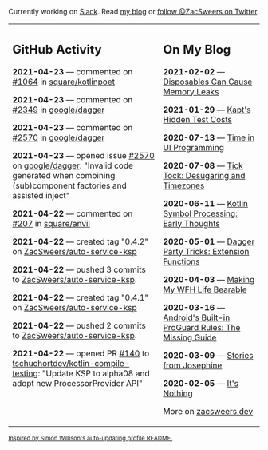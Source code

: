 Currently working on [Slack](https://slack.com/). Read [my blog](https://zacsweers.dev/) or [follow @ZacSweers on Twitter](https://twitter.com/ZacSweers).

<table><tr><td valign="top" width="60%">

## GitHub Activity
<!-- githubActivity starts -->
**2021-04-23** — commented on [#1064](https://github.com/square/kotlinpoet/pull/1064#issuecomment-825780732) in [square/kotlinpoet](https://api.github.com/repos/square/kotlinpoet)

**2021-04-23** — commented on [#2349](https://github.com/google/dagger/issues/2349#issuecomment-825405963) in [google/dagger](https://api.github.com/repos/google/dagger)

**2021-04-23** — commented on [#2570](https://github.com/google/dagger/issues/2570#issuecomment-825398479) in [google/dagger](https://api.github.com/repos/google/dagger)

**2021-04-23** — opened issue [#2570](https://api.github.com/repos/google/dagger/issues/2570) on [google/dagger](https://api.github.com/repos/google/dagger): "Invalid code generated when combining (sub)component factories and assisted inject"

**2021-04-22** — commented on [#207](https://github.com/square/anvil/pull/207#issuecomment-825127098) in [square/anvil](https://api.github.com/repos/square/anvil)

**2021-04-22** — created tag "0.4.2" on [ZacSweers/auto-service-ksp](https://api.github.com/repos/ZacSweers/auto-service-ksp)

**2021-04-22** — pushed 3 commits to [ZacSweers/auto-service-ksp](https://api.github.com/repos/ZacSweers/auto-service-ksp).

**2021-04-22** — created tag "0.4.1" on [ZacSweers/auto-service-ksp](https://api.github.com/repos/ZacSweers/auto-service-ksp)

**2021-04-22** — pushed 2 commits to [ZacSweers/auto-service-ksp](https://api.github.com/repos/ZacSweers/auto-service-ksp).

**2021-04-22** — opened PR [#140](https://api.github.com/repos/tschuchortdev/kotlin-compile-testing/pulls/140) to [tschuchortdev/kotlin-compile-testing](https://api.github.com/repos/tschuchortdev/kotlin-compile-testing): "Update KSP to alpha08 and adopt new ProcessorProvider API"
<!-- githubActivity ends -->
</td><td valign="top" width="40%">

## On My Blog
<!-- blog starts -->
**2021-02-02** — [Disposables Can Cause Memory Leaks](https://www.zacsweers.dev/disposables-can-cause-memory-leaks/)

**2021-01-29** — [Kapt's Hidden Test Costs](https://www.zacsweers.dev/kapts-hidden-test-costs/)

**2020-07-13** — [Time in UI Programming](https://www.zacsweers.dev/time-in-ui/)

**2020-07-08** — [Tick Tock: Desugaring and Timezones](https://www.zacsweers.dev/ticktock-desugaring-timezones/)

**2020-06-11** — [Kotlin Symbol Processing: Early Thoughts](https://www.zacsweers.dev/kotlin-symbol-processor-early-thoughts/)

**2020-05-01** — [Dagger Party Tricks: Extension Functions](https://www.zacsweers.dev/dagger-party-tricks-extension-functions/)

**2020-04-03** — [Making My WFH Life Bearable](https://www.zacsweers.dev/making-wfh-life-bearable/)

**2020-03-16** — [Android's Built-in ProGuard Rules: The Missing Guide](https://www.zacsweers.dev/android-proguard-rules/)

**2020-03-09** — [Stories from Josephine](https://www.zacsweers.dev/stories-from-josephine/)

**2020-02-05** — [It's Nothing](https://www.zacsweers.dev/its-nothing/)
<!-- blog ends -->
More on [zacsweers.dev](https://zacsweers.dev/)
</td></tr></table>

<sub><a href="https://simonwillison.net/2020/Jul/10/self-updating-profile-readme/">Inspired by Simon Willison's auto-updating profile README.</a></sub>
